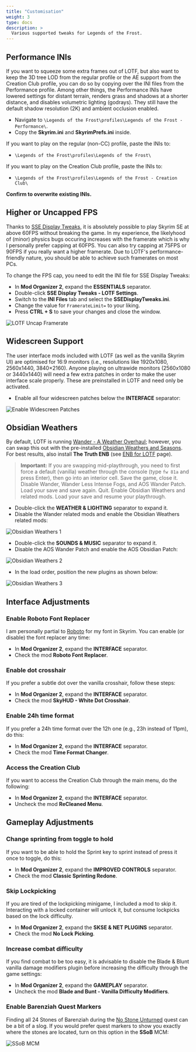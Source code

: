 ```yaml
---
title: "Customisation"
weight: 3
type: docs
description: >
  Various supported tweaks for Legends of the Frost.
---
```


## Performance INIs

If you want to squeeze some extra frames out of LOTF, but also want to keep the 3D tree LOD from the regular profile or the AE support from the Creation Club profile, you can do so by copying over the INI files from the Performance profile. Among other things, the Performance INIs have lowered settings for distant terrain, renders grass and shadows at a shorter distance, and disables volumetric lighting (godrays). They still have the default shadow resolution (2K) and ambient occlusion enabled.

- Navigate to `\Legends of the Frost\profiles\Legends of the Frost - Performance\`.
- Copy the **Skyrim.ini** and **SkyrimPrefs.ini** inside.

If you want to play on the regular (non-CC) profile, paste the INIs to:

- `\Legends of the Frost\profiles\Legends of the Frost\`

If you want to play on the Creation Club profile, paste the INIs to:

- `\Legends of the Frost\profiles\Legends of the Frost - Creation Club\`

**Confirm to overwrite existing INIs.**

## Higher or Uncapped FPS

Thanks to [SSE Display Tweaks](https://www.nexusmods.com/skyrimspecialedition/mods/34705), it is absolutely possible to play Skyrim SE at above 60FPS without breaking the game. In my experience, the likelyhood of (minor) physics bugs occuring increases with the framerate which is why I personally prefer capping at 60FPS. You can also try capping at 75FPS or 90FPS if you really want a higher framerate. Due to LOTF's performance-friendly nature, you should be able to achieve such framerates on most PCs.

To change the FPS cap, you need to edit the INI file for SSE Display Tweaks:

- In **Mod Organizer 2**, expand the **ESSENTIALS** separator.
- Double-click **SSE Display Tweaks - LOTF Settings**.
- Switch to the **INI Files** tab and select the **SSEDisplayTweaks.ini**.
- Change the value for `FramerateLimit=` to your liking.
- Press **CTRL + S** to save your changes and close the window.

![LOTF Uncap Framerate](/Pictures/lotf/customisation/lotf-uncap-framerate.png)

## Widescreen Support

The user interface mods included with LOTF (as well as the vanilla Skyrim UI) are optimised for 16:9 monitors (i.e., resolutions like 1920x1080, 2560x1440, 3840×2160). Anyone playing on ultrawide monitors (2560x1080 or 3440x1440) will need a few extra patches in order to make the user interface scale properly. These are preinstalled in LOTF and need only be activated.

- Enable all four widescreen patches below the **INTERFACE** separator:

![Enable Widescreen Patches](/Pictures/lotf/customisation/enable-widescreen-patches.png)

## Obsidian Weathers

By default, LOTF is running [Wander - A Weather Overhaul](https://www.nexusmods.com/skyrimspecialedition/mods/24439); however, you can swap this out with the pre-installed [Obsidian Weathers and Seasons](https://www.nexusmods.com/skyrimspecialedition/mods/12125). For best results, also install **The Truth ENB** (see [ENB for LOTF](/skyrim-se/lotf/enb-for-lotf/) page).

> **Important:** If you are swapping mid-playthrough, you need to first force a default (vanilla) weather through the console (type `fw 81a` and press Enter), then go into an interior cell. Save the game, close it. Disable Wander, Wander Less Intense Fogs, and AOS Wander Patch. Load your save and save again. Quit. Enable Obsidian Weathers and related mods. Load your save and resume your playthrough.

- Double-click the **WEATHER & LIGHTING** separator to expand it.
- Disable the Wander related mods and enable the Obsidian Weathers related mods:

![Obsidian Weathers 1](/Pictures/lotf/customisation/obsidian-weathers-1.png)

- Double-click the **SOUNDS & MUSIC** separator to expand it.
- Disable the AOS Wander Patch and enable the AOS Obsidian Patch:

![Obsidian Weathers 2](/Pictures/lotf/customisation/obsidian-weathers-2.png)

- In the load order, position the new plugins as shown below:

![Obsidian Weathers 3](/Pictures/lotf/customisation/obsidian-weathers-3.png)

## Interface Adjustments

### Enable Roboto Font Replacer

I am personally partial to [Roboto](https://www.nexusmods.com/skyrimspecialedition/mods/1779) for my font in Skyrim. You can enable (or disable) the font replacer any time:

- In **Mod Organizer 2**, expand the **INTERFACE** separator.
- Check the mod **Roboto Font Replacer**.

### Enable dot crosshair

If you prefer a subtle dot over the vanilla crosshair, follow these steps:

- In **Mod Organizer 2**, expand the **INTERFACE** separator.
- Check the mod **SkyHUD - White Dot Crosshair**.

### Enable 24h time format

If you prefer a 24h time format over the 12h one (e.g., 23h instead of 11pm), do this:

- In **Mod Organizer 2**, expand the **INTERFACE** separator.
- Check the mod **Time Format Changer**.

### Access the Creation Club

If you want to access the Creation Club through the main menu, do the following:

- In **Mod Organizer 2**, expand the **INTERFACE** separator.
- Uncheck the mod **ReCleaned Menu**.

## Gameplay Adjustments

### Change sprinting from toggle to hold

If you want to be able to hold the Sprint key to sprint instead of press it once to toggle, do this:

- In **Mod Organizer 2**, expand the **IMPROVED CONTROLS** separator.
- Check the mod **Classic Sprinting Redone**.

### Skip Lockpicking

If you are tired of the lockpicking minigame, I included a mod to skip it. Interacting with a locked container will unlock it, but consume lockpicks based on the lock difficulty.

- In **Mod Organizer 2**, expand the **SKSE & NET PLUGINS** separator.
- Check the mod **No Lock Picking**.

### Increase combat difficulty

If you find combat to be too easy, it is advisable to disable the Blade & Blunt vanilla damage modifiers plugin before increasing the difficulty through the game settings:

- In **Mod Organizer 2**, expand the **GAMEPLAY** separator.
- Uncheck the mod **Blade and Bunt - Vanilla Difficulty Modifiers**.

### Enable Barenziah Quest Markers

Finding all 24 Stones of Barenziah during the [No Stone Unturned](https://en.uesp.net/wiki/Skyrim:No_Stone_Unturned) quest can be a bit of a slog. If you would prefer quest markers to show you exactly where the stones are located, turn on this option in the **SSoB** MCM:

![SSoB MCM](/Pictures/lotf/lotf-ssob-mcm.jpg)